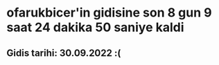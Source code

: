 # ofarukbicer'in gidisine son 8 gun 9 saat 24 dakika 50 saniye kaldi

## Gidis tarihi: 30.09.2022 :(